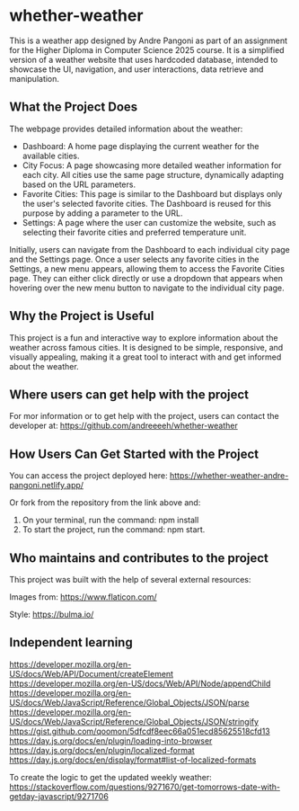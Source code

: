# whether-weather

This is a weather app designed by Andre Pangoni as part of an assignment for the Higher Diploma in Computer Science 2025 course.
It is a simplified version of a weather website that uses hardcoded database, intended to showcase the UI, navigation, and user interactions, data retrieve and manipulation.

## What the Project Does

The webpage provides detailed information about the weather:

- Dashboard: A home page displaying the current weather for the available cities.
- City Focus: A page showcasing more detailed weather information for each city.
    All cities use the same page structure, dynamically adapting based on the URL parameters.
- Favorite Cities: This page is similar to the Dashboard but displays only the user's selected favorite cities.
    The Dashboard is reused for this purpose by adding a parameter to the URL.
- Settings: A page where the user can customize the website, such as selecting their favorite cities and preferred temperature unit.

Initially, users can navigate from the Dashboard to each individual city page and the Settings page.
Once a user selects any favorite cities in the Settings, a new menu appears, allowing them to access the Favorite Cities page.
They can either click directly or use a dropdown that appears when hovering over the new menu button to navigate to the individual city page.

## Why the Project is Useful

This project is a fun and interactive way to explore information about the weather across famous cities. 
It is designed to be simple, responsive, and visually appealing, making it a great tool to interact with and get informed about the weather.

## Where users can get help with the project

For mor information or to get help with the project, users can contact the developer at: https://github.com/andreeeeh/whether-weather

## How Users Can Get Started with the Project

You can access the project deployed here: https://whether-weather-andre-pangoni.netlify.app/

Or fork from the repository from the link above and:

1. On your terminal, run the command: npm install
2. To start the project, run the command: npm start.

## Who maintains and contributes to the project

This project was built with the help of several external resources:

Images from:
https://www.flaticon.com/

Style: 
https://bulma.io/

## Independent learning

https://developer.mozilla.org/en-US/docs/Web/API/Document/createElement
https://developer.mozilla.org/en-US/docs/Web/API/Node/appendChild
https://developer.mozilla.org/en-US/docs/Web/JavaScript/Reference/Global_Objects/JSON/parse
https://developer.mozilla.org/en-US/docs/Web/JavaScript/Reference/Global_Objects/JSON/stringify
https://gist.github.com/qoomon/5dfcdf8eec66a051ecd85625518cfd13
https://day.js.org/docs/en/plugin/loading-into-browser
https://day.js.org/docs/en/plugin/localized-format
https://day.js.org/docs/en/display/format#list-of-localized-formats

To create the logic to get the updated weekly weather:
https://stackoverflow.com/questions/9271670/get-tomorrows-date-with-getday-javascript/9271706